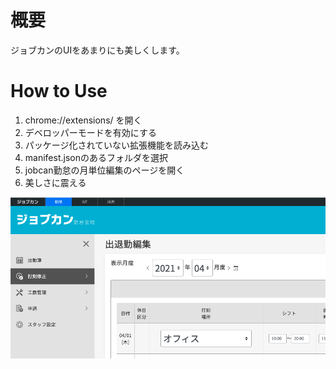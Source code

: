 # 概要

ジョブカンのUIをあまりにも美しくします。

# How to Use

1. chrome://extensions/ を開く
2. デベロッパーモードを有効にする
3. パッケージ化されていない拡張機能を読み込む
4. manifest.jsonのあるフォルダを選択
5. jobcan勤怠の月単位編集のページを開く
6. 美しさに震える

<img src="https://github.com/yami20/perfect-jobcan-ui/blob/master/%E3%82%B9%E3%82%AF%E3%83%AA%E3%83%BC%E3%83%B3%E3%82%B7%E3%83%A7%E3%83%83%E3%83%88%202021-04-02%2021.37.38.png">
